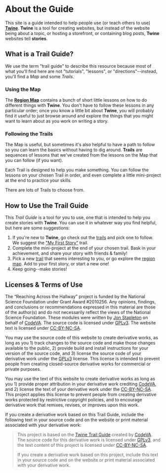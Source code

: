 <script>
    import {base} from '$app/paths'
</script>


<div class='container'>
<div class='section'>

# About the Guide

This site is a guide intended to help people use (or teach others to use) [**Twine**](#). **Twine** is a tool for creating websites, but instead of the website being about a topic, or hosting a storefront, or containing blog posts, **Twine** websites tell **stories**.

</div>
<div class='section'>

## What is a Trail Guide?

We use the term "trail guide" to describe this resource because most of what you'll find here are not "tutorials", "lessons", or "directions"--instead, you'll find a *Map* and some *Trails*.

### Using the Map

The **[Region Map](https://padlet.com/jonstapleton/wvs5vb5ct1s5kqts)** contains a bunch of short little lessons on how to do different things with **Twine**. You don't have to follow these lessons in any particular order; once you know a little bit about **Twine**, you will probably find it useful to just browse around and explore the things that you might want to learn about as you work on writing a story.

### Following the Trails

The Map is useful, but sometimes it's also helpful to have a path to follow so you can learn the basics without having to dig around. **Trails** are sequences of lessons that we've created from the lessons on the Map that you can follow (if you want). 

Each Trail is designed to help you make something. You can follow the lessons on your chosen Trail in order, and even complete a little mini-project at the end to practice your skills.

There are lots of Trails to choose from.

</div>
<div class='section'>

## How to Use the Trail Guide

This *Trail Guide* is a tool for you to use, one that is intended to help you create stories with **Twine**. You can use it in whatever way you find helpful, but here are some suggestions:

1. If you're new to **Twine**, go check out the [trails]({base}/trails) and pick one to follow. We suggest the ["My First Story"](#) trail.
2. Complete the mini-project at the end of your chosen trail. Bask in your achievement, and share your story with friends & family!
3. Pick a new [trail]({base}/trails) that seems interesting to you, or go explore the [region map](https://padlet.com/jonstapleton/wvs5vb5ct1s5kqts). Add to your first story, or start a new one!
4. Keep going--make stories!

</div>
<div class='section'>

## Licenses & Terms of Use

The “Reaching Across the Hallway” project is funded by the National Science Foundation under Grant Award #2010256. Any opinions, findings, and conclusions or recommendations expressed in this material are those of the author(s) and do not necessarily reflect the views of the National Science Foundation. These modules were written by [Jon Stapleton](https://jonstapleton.github.io/) on behalf of [CodeVA](https://www.codevirginia.org/). The source code is licensed under [GPLv3](https://www.gnu.org/licenses/gpl-3.0.en.html). The website text is licensed under [CC-BY-NC-SA](http://creativecommons.org/licenses/by-nc-sa/4.0/).

You may use the source code of this website to create derivative works, as long as you 1) track changes to the source code and make those changes available to the public, 2) provide build and install instructions for your version of the source code, and 3) license the source code of your derivative work under the [GPLv3](https://www.gnu.org/licenses/gpl-3.0.en.html) license. This license is intended to prevent people from creating closed-source derivative works for commercial or private purposes.

You may use the text of this website to create derivative works as long as you 1) provide proper attribution in your derivative work crediting [CodeVA](https://www.codevirginia.org/), and 2) license the text of your derivative work under the [CC-BY-NC-SA](http://creativecommons.org/licenses/by-nc-sa/4.0/). This project applies this license to prevent people from creating derivative works protected by restrictive copyright policies, and to encourage derivative work that remixes, revises, or improves upon this work.

If you create a derivative work based on this Trail Guide, include the following text in your source code and on the website or print material associated with your derivative work:

> This project is based on the [Twine Trail Guide](https://github.com/CodeVA-Curriculum/twine-trail-guide) created by [CodeVA](https://www.codevirginia.org/). The source code for this derivative work is licensed under [GPLv3](https://www.gnu.org/licenses/gpl-3.0.en.html), and the text content of this project is licensed under [CC-BY-NC-SA](http://creativecommons.org/licenses/by-nc-sa/4.0/).
>
> If you create a derivative work based on this project, include this text in your source code and on the website or print material associated with your derivative work.

</div>
</div>

